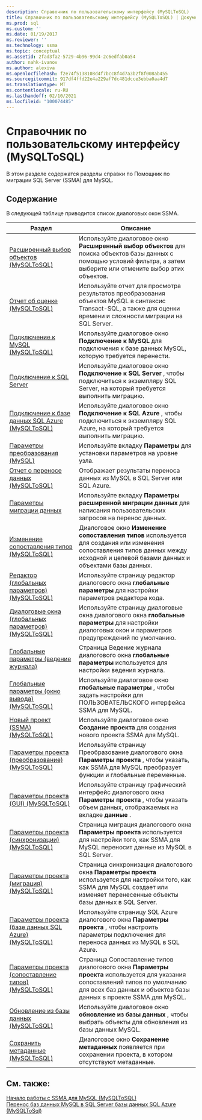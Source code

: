 ```yaml
---
description: Справочник по пользовательскому интерфейсу (MySQLToSQL)
title: Справочник по пользовательскому интерфейсу (MySQLToSQL) | Документация Майкрософт
ms.prod: sql
ms.custom: ''
ms.date: 01/19/2017
ms.reviewer: ''
ms.technology: ssma
ms.topic: conceptual
ms.assetid: 2fad3fa2-5729-4b96-99d4-2c6edfab0a54
author: nahk-ivanov
ms.author: alexiva
ms.openlocfilehash: f2e74f5138108d4f7bcc8f4d7a3b2f8f008ab455
ms.sourcegitcommit: 917df4ffd22e4a229af7dc481dcce3ebba0aa4d7
ms.translationtype: MT
ms.contentlocale: ru-RU
ms.lasthandoff: 02/10/2021
ms.locfileid: "100074485"
---
```

# <a name="user-interface-reference-mysqltosql"></a>Справочник по пользовательскому интерфейсу (MySQLToSQL)
В этом разделе содержатся разделы справки по Помощник по миграции SQL Server (SSMA) для MySQL.  
  
## <a name="in-this-section"></a>Содержание  
В следующей таблице приводится список диалоговых окон SSMA.  
  
|Раздел|Описание|  
|-|-|  
|[Расширенный выбор объектов &#40;MySQLToSQL&#41;](../../ssma/mysql/advanced-object-selection-mysqltosql.md)|Используйте диалоговое окно **Расширенный выбор объектов** для поиска объектов базы данных с помощью условий фильтра, а затем выберите или отмените выбор этих объектов.|  
|[Отчет об оценке &#40;MySQLToSQL&#41;](../../ssma/mysql/assessment-report-mysqltosql.md)|Используйте отчет для просмотра результатов преобразования объектов MySQL в синтаксис Transact-SQL, а также для оценки времени и сложности миграции на SQL Server.|  
|[Подключение к MySQL &#40;MySQLToSQL&#41;](../../ssma/mysql/connect-to-mysql-mysqltosql.md)|Используйте диалоговое окно **Подключение к MySQL** для подключения к базе данных MySQL, которую требуется перенести.|  
|[Подключение к SQL Server](./connect-to-sql-server-mysqltosql.md)|Используйте диалоговое окно **Подключение к SQL Server** , чтобы подключиться к экземпляру SQL Server, на который требуется выполнить миграцию.|  
|[Подключение к базе данных SQL Azure &#40;MySQLToSQL&#41;](../../ssma/mysql/connect-to-azure-sql-db-mysqltosql.md)|Используйте диалоговое окно **Подключение к SQL Azure** , чтобы подключиться к экземпляру SQL Azure, на который требуется выполнить миграцию.|  
|[Параметры преобразования (MySQL)](./conversion-settings-mysqltosql.md)|Используйте вкладку **Параметры** для установки параметров на уровне узла.|  
|[Отчет о переносе данных &#40;MySQLToSQL&#41;](../../ssma/mysql/data-migration-report-mysqltosql.md)|Отображает результаты переноса данных из MySQL в SQL Server или SQL Azure.|  
|[Параметры миграции данных](data-migration-settings-mysqltosql.md)|Используйте вкладку **Параметры расширенной миграции данных** для написания пользовательских запросов на перенос данных.|  
|[Изменение сопоставления типов &#40;MySQLToSQL&#41;](../../ssma/mysql/edit-type-mapping-mysqltosql.md)|Диалоговое окно **Изменение сопоставления типов** используется для создания или изменения сопоставления типов данных между исходной и целевой базами данных и объектами базы данных.|  
|[Редактор &#40;глобальных параметров&#41; &#40;MySQLToSQL&#41;](../../ssma/mysql/global-settings-editor-mysqltosql.md)|Используйте страницу редактор диалогового окна **глобальные параметры** для настройки параметров редактора кода.|  
|[Диалоговые окна &#40;глобальных параметров&#41; &#40;MySQLToSQL&#41;](../../ssma/mysql/global-settings-dialogs-mysqltosql.md)|Используйте страницу диалоговые окна диалогового окна **глобальные параметры** для настройки диалоговых окон и параметров предупреждений по умолчанию.|  
|[Глобальные параметры (ведение журнала)](./global-settings-logging-mysqltosql.md)|Страница Ведение журнала диалогового окна **глобальные параметры** используется для настройки ведения журнала.|  
|[Глобальные параметры &#40;окно вывода&#41; &#40;MySQLToSQL&#41;](../../ssma/mysql/global-settings-output-window-mysqltosql.md)|Используйте диалоговое окно **глобальные параметры** , чтобы задать настройки для ПОЛЬЗОВАТЕЛЬСКОГО интерфейса SSMA для MySQL.|  
|[Новый проект &#40;SSMA&#41; &#40;MySQLToSQL&#41;](../../ssma/mysql/new-project-ssma-mysqltosql.md)|Используйте диалоговое окно **Создание проекта** для создания нового проекта SSMA для MySQL.|  
|[Параметры проекта &#40;преобразование&#41; &#40;MySQLToSQL&#41;](../../ssma/mysql/project-settings-conversion-mysqltosql.md)|Используйте страницу Преобразование диалогового окна **Параметры проекта** , чтобы указать, как SSMA для MySQL преобразует функции и глобальные переменные.|  
|[Параметры проекта &#40;GUI&#41;  &#40;MySQLToSQL&#41;](../../ssma/mysql/project-settings-gui-mysqltosql.md)|Используйте страницу графический интерфейс диалогового окна **Параметры проекта** , чтобы указать объем данных, отображаемых на вкладке **данные** .|  
|[Параметры проекта &#40;синхронизации&#41; &#40;MySQLToSQL&#41;](../../ssma/mysql/project-settings-synchronization-mysqltosql.md)|Страница миграция диалогового окна **Параметры проекта** используется для настройки того, как SSMA для MySQL переносит данные из MySQL в SQL Server.|  
|[Параметры проекта &#40;миграция&#41; &#40;MySQLToSQL&#41;](../../ssma/mysql/project-settings-migration-mysqltosql.md)|Страница синхронизация диалогового окна **Параметры проекта** используется для настройки того, как SSMA для MySQL создает или изменяет перенесенные объекты базы данных в SQL Server.|  
|[Параметры проекта &#40;базе данных SQL Azure&#41; &#40;MySQLToSQL&#41;](../../ssma/mysql/project-settings-azure-sql-db-mysqltosql.md)|Используйте страницу SQL Azure диалогового окна **Параметры проекта** , чтобы настроить параметры подключения для переноса данных из MySQL в SQL Azure.|  
|[Параметры проекта &#40;сопоставление типов&#41; &#40;MySQLToSQL&#41;](../../ssma/mysql/project-settings-type-mapping-mysqltosql.md)|Страница Сопоставление типов диалогового окна **Параметры проекта** используется для указания сопоставлений типов по умолчанию для всех баз данных и объектов базы данных в проекте SSMA для MySQL.|  
|[Обновление из базы данных &#40;MySQLToSQL&#41;](../../ssma/mysql/refresh-from-database-mysqltosql.md)|Используйте диалоговое окно **обновление из базы данных** , чтобы выбрать объекты для обновления из базы данных MySQL.|  
|[Сохранить метаданные &#40;MySQLToSQL&#41;](../../ssma/mysql/save-metadata-mysqltosql.md)|Диалоговое окно **Сохранение метаданных** появляется при сохранении проекта, в котором отсутствуют метаданные.|  
  
## <a name="see-also"></a>См. также:  
[Начало работы с SSMA для MySQL &#40;MySQLToSQL&#41;](../../ssma/mysql/getting-started-with-ssma-for-mysql-mysqltosql.md)  
[Перенос баз данных MySQL в SQL Server базы данных SQL Azure &#40;MySQLToSql&#41;](../../ssma/mysql/migrating-mysql-databases-to-sql-server-azure-sql-db-mysqltosql.md)  
